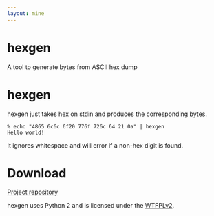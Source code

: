 ```yaml
---
layout: mine
---
```


# hexgen

A tool to generate bytes from ASCII hex dump

# hexgen #

hexgen just takes hex on stdin and produces the corresponding bytes.

```
% echo "4865 6c6c 6f20 776f 726c 64 21 0a" | hexgen
Hello world!
```

It ignores whitespace and will error if a non-hex digit is found.

# Download #

[Project repository](https://github.com/hydrargyrum/attic/tree/master/hexgen)

hexgen uses Python 2 and is licensed under the [WTFPLv2](../wtfpl).
